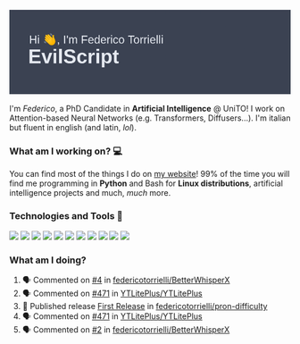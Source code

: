 ![Header](header.png)

I'm *Federico*, a PhD Candidate in **Artificial Intelligence** @ UniTO! I work on Attention-based Neural Networks (e.g. Transformers, Diffusers...).
I'm italian but fluent in english (and latin, *lol*).

### What am I working on? 💻

You can find most of the things I do on [my website](https://www.evilscript.eu/)!
99% of the time you will find me programming in **Python** and Bash for **Linux distributions**, artificial intelligence projects and much, *much* more.

### Technologies and Tools 🔧
![](https://img.shields.io/badge/Editor-VSCode-informational?style=flat&logo=visualstudiocode&logoColor=white&color=2bbc8a)
![](https://img.shields.io/badge/Code-Python-informational?style=flat&logo=Python&logoColor=white&color=2bbc8a)
![](https://img.shields.io/badge/Code-Javascript-informational?style=flat&logo=Javascript&logoColor=white&color=2bbc8a)
![](https://img.shields.io/badge/Code-Java-informational?style=flat&logo=coffeescript&logoColor=white&color=2bbc8a)
![](https://img.shields.io/badge/Code-C-informational?style=flat&logo=C&logoColor=white&color=2bbc8a)
![](https://img.shields.io/badge/Code-Shell-informational?style=flat&logo=Shell&logoColor=white&color=2bbc8a)
![](https://img.shields.io/badge/Learning-Rust-informational?style=flat&logo=Rust&logoColor=white&color=2bbc8a)
![](https://img.shields.io/badge/Tools-PostgreSQL-informational?style=flat&logo=PostgreSQL&logoColor=white&color=e74c3c)
![](https://img.shields.io/badge/Tools-Docker-informational?style=flat&logo=Docker&logoColor=white&color=e74c3c)
![](https://img.shields.io/badge/Hating-Windows-informational?style=flat&logo=windows&logoColor=white&color=0078D6)
![](https://img.shields.io/badge/Mail-ProtonMail-informational?style=flat&logo=protonmail&logoColor=white&color=8B89CC)

### What am I doing?

<!--START_SECTION:activity-->
1. 🗣 Commented on [#4](https://github.com/federicotorrielli/BetterWhisperX/issues/4#issuecomment-2522705485) in [federicotorrielli/BetterWhisperX](https://github.com/federicotorrielli/BetterWhisperX)
2. 🗣 Commented on [#471](https://github.com/YTLitePlus/YTLitePlus/issues/471#issuecomment-2520726539) in [YTLitePlus/YTLitePlus](https://github.com/YTLitePlus/YTLitePlus)
3. 🚀 Published release [First Release](https://github.com/federicotorrielli/pron-difficulty/releases/tag/first) in [federicotorrielli/pron-difficulty](https://github.com/federicotorrielli/pron-difficulty)
4. 🗣 Commented on [#471](https://github.com/YTLitePlus/YTLitePlus/issues/471#issuecomment-2517488693) in [YTLitePlus/YTLitePlus](https://github.com/YTLitePlus/YTLitePlus)
5. 🗣 Commented on [#2](https://github.com/federicotorrielli/BetterWhisperX/issues/2#issuecomment-2507561385) in [federicotorrielli/BetterWhisperX](https://github.com/federicotorrielli/BetterWhisperX)
<!--END_SECTION:activity-->

